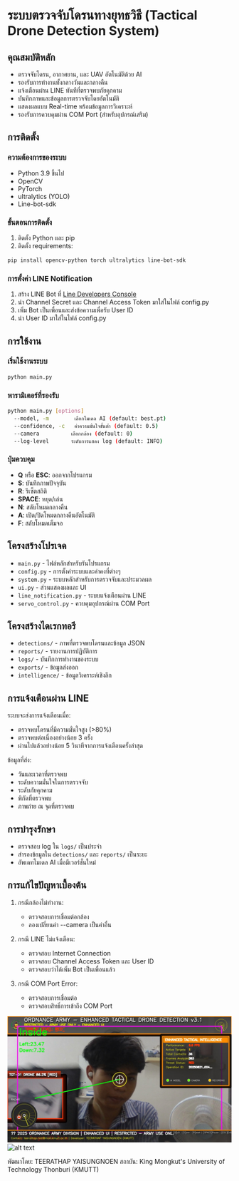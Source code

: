 
# ระบบตรวจจับโดรนทางยุทธวิธี (Tactical Drone Detection System)

## คุณสมบัติหลัก
- ตรวจจับโดรน, อากาศยาน, และ UAV อัตโนมัติด้วย AI
- รองรับการทำงานทั้งกลางวันและกลางคืน
- แจ้งเตือนผ่าน LINE ทันทีที่ตรวจพบภัยคุกคาม
- บันทึกภาพและข้อมูลการตรวจจับโดยอัตโนมัติ
- แสดงผลแบบ Real-time พร้อมข้อมูลการวิเคราะห์
- รองรับการควบคุมผ่าน COM Port (สำหรับอุปกรณ์เสริม)

## การติดตั้ง

### ความต้องการของระบบ
- Python 3.9 ขึ้นไป
- OpenCV
- PyTorch
- ultralytics (YOLO)
- Line-bot-sdk

### ขั้นตอนการติดตั้ง
1. ติดตั้ง Python และ pip
2. ติดตั้ง requirements:
```bash
pip install opencv-python torch ultralytics line-bot-sdk
```

### การตั้งค่า LINE Notification
1. สร้าง LINE Bot ที่ [Line Developers Console](https://developers.line.biz/)
2. นำ Channel Secret และ Channel Access Token มาใส่ในไฟล์ config.py
3. เพิ่ม Bot เป็นเพื่อนและส่งข้อความเพื่อรับ User ID
4. นำ User ID มาใส่ในไฟล์ config.py

## การใช้งาน

### เริ่มใช้งานระบบ
```bash
python main.py
```

### พารามิเตอร์ที่รองรับ
```bash
python main.py [options]
  --model, -m        เลือกโมเดล AI (default: best.pt)
  --confidence, -c   ค่าความมั่นใจขั้นต่ำ (default: 0.5)
  --camera          เลือกกล้อง (default: 0)
  --log-level       ระดับการแสดง log (default: INFO)
```

### ปุ่มควบคุม
- **Q** หรือ **ESC**: ออกจากโปรแกรม
- **S**: บันทึกภาพปัจจุบัน
- **R**: รีเซ็ตสถิติ
- **SPACE**: หยุด/เล่น
- **N**: สลับโหมดกลางคืน
- **A**: เปิด/ปิดโหมดกลางคืนอัตโนมัติ
- **F**: สลับโหมดเต็มจอ

## โครงสร้างโปรเจค
- `main.py` - ไฟล์หลักสำหรับรันโปรแกรม
- `config.py` - การตั้งค่าระบบและค่าคงที่ต่างๆ
- `system.py` - ระบบหลักสำหรับการตรวจจับและประมวลผล
- `ui.py` - ส่วนแสดงผลและ UI
- `line_notification.py` - ระบบแจ้งเตือนผ่าน LINE
- `servo_control.py` - ควบคุมอุปกรณ์ผ่าน COM Port

## โครงสร้างไดเรกทอรี
- `detections/` - ภาพที่ตรวจพบโดรนและข้อมูล JSON
- `reports/` - รายงานการปฏิบัติการ
- `logs/` - บันทึกการทำงานของระบบ
- `exports/` - ข้อมูลส่งออก
- `intelligence/` - ข้อมูลวิเคราะห์เชิงลึก

## การแจ้งเตือนผ่าน LINE
ระบบจะส่งการแจ้งเตือนเมื่อ:
- ตรวจพบโดรนที่มีความมั่นใจสูง (>80%)
- ตรวจพบต่อเนื่องอย่างน้อย 3 ครั้ง
- ผ่านไปแล้วอย่างน้อย 5 วินาทีจากการแจ้งเตือนครั้งล่าสุด

ข้อมูลที่ส่ง:
- วันและเวลาที่ตรวจพบ
- ระดับความมั่นใจในการตรวจจับ
- ระดับภัยคุกคาม
- พิกัดที่ตรวจพบ
- ภาพถ่าย ณ จุดที่ตรวจพบ

## การบำรุงรักษา
- ตรวจสอบ log ใน `logs/` เป็นประจำ
- สำรองข้อมูลใน `detections/` และ `reports/` เป็นระยะ
- อัพเดทโมเดล AI เมื่อมีเวอร์ชั่นใหม่

## การแก้ไขปัญหาเบื้องต้น
1. กรณีกล้องไม่ทำงาน:
   - ตรวจสอบการเชื่อมต่อกล้อง
   - ลองเปลี่ยนค่า --camera เป็นค่าอื่น

2. กรณี LINE ไม่แจ้งเตือน:
   - ตรวจสอบ Internet Connection
   - ตรวจสอบ Channel Access Token และ User ID
   - ตรวจสอบว่าได้เพิ่ม Bot เป็นเพื่อนแล้ว

3. กรณี COM Port Error:
   - ตรวจสอบการเชื่อมต่อ
   - ตรวจสอบสิทธิ์การเข้าถึง COM Port


![Detection Example](image/ex1.jpg)
![alt text](image/DIAGRAM.png)



พัฒนาโดย: TEERATHAP YAISUNGNOEN
สถาบัน: King Mongkut's University of Technology Thonburi (KMUTT)
